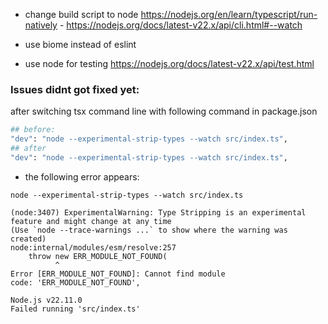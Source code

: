- change build script to node https://nodejs.org/en/learn/typescript/run-natively - https://nodejs.org/docs/latest-v22.x/api/cli.html#--watch
- use biome instead of eslint

- use node for testing https://nodejs.org/docs/latest-v22.x/api/test.html

### Issues didnt got fixed yet:

after switching tsx command line with following command in package.json

```sh
## before:
"dev": "node --experimental-strip-types --watch src/index.ts",
## after
"dev": "node --experimental-strip-types --watch src/index.ts",
```

- the following error appears:

```log
node --experimental-strip-types --watch src/index.ts

(node:3407) ExperimentalWarning: Type Stripping is an experimental feature and might change at any time
(Use `node --trace-warnings ...` to show where the warning was created)
node:internal/modules/esm/resolve:257
    throw new ERR_MODULE_NOT_FOUND(
          ^
Error [ERR_MODULE_NOT_FOUND]: Cannot find module
code: 'ERR_MODULE_NOT_FOUND',

Node.js v22.11.0
Failed running 'src/index.ts'

```

